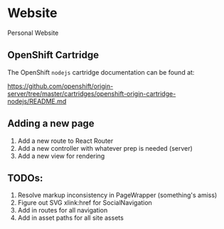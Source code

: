 # Website

Personal Website

## OpenShift Cartridge

The OpenShift `nodejs` cartridge documentation can be found at:

https://github.com/openshift/origin-server/tree/master/cartridges/openshift-origin-cartridge-nodejs/README.md

## Adding a new page
 1. Add a new route to React Router
 1. Add a new controller with whatever prep is needed (server)
 1. Add a new view for rendering

## TODOs:
 1. Resolve markup inconsistency in PageWrapper (something's amiss)
 1. Figure out SVG xlink:href for SocialNavigation
 1. Add in routes for all navigation
 1. Add in asset paths for all site assets